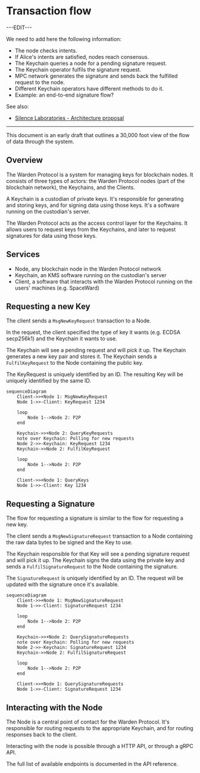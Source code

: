 ﻿---
sidebar_position: 4
---

# Transaction flow

---EDIT---

We need to add here the following information:

- The node checks intents.
- If Alice's intents are satisfied, nodes reach consensus.
- The Keychain queries a node for a pending signature request.
- The Keychain operator fulfils the signature request.
- MPC network generates the signature and sends back the fulfilled request to the node.
- Different Keychain operators have different methods to do it.
- Example: an end-to-end signature flow?

See also:

- [Silence Laboratories - Architecture proposal](https://docs.google.com/document/d/1-luaDv6RURg5FrU7ors79WSJDfcvfYbqiSxuDeSduTQ/edit)

---

This document is an early draft that outlines a 30,000 foot view of the flow of
data through the system.


## Overview

The Warden Protocol is a system for managing keys for blockchain nodes. It
consists of three types of actors: the Warden Protocol nodes (part of the
blockchain network), the Keychains, and the Clients.

A Keychain is a custodian of private keys. It's responsible for generating and
storing keys, and for signing data using those keys. It's a software running on
the custodian's server. 

The Warden Protocol acts as the access control layer for the Keychains. It
allows users to request keys from the Keychains, and later to request
signatures for data using those keys.


## Services

- Node, any blockchain node in the Warden Protocol network
- Keychain, an KMS software running on the custodian's server
- Client, a software that interacts with the Warden Protocol running on the
  users' machines (e.g. SpaceWard)


## Requesting a new Key

The client sends a `MsgNewKeyRequest` transaction to a Node.

In the request, the client specified the type of key it wants (e.g. ECDSA
secp256k1) and the Keychain it wants to use.

The Keychain will see a pending request and will pick it up. The Keychain
generates a new key pair and stores it. The Keychain sends a `FulfilKeyRequest`
to the Node containing the public key.

The KeyRequest is uniquely identified by an ID. The resulting Key will be
uniquely identified by the same ID.

```mermaid
sequenceDiagram
    Client->>+Node 1: MsgNewKeyRequest
    Node 1->>-Client: KeyRequest 1234

    loop
        Node 1-->Node 2: P2P
    end

    Keychain->>+Node 2: QueryKeyRequests
    note over Keychain: Polling for new requests
    Node 2->>-Keychain: KeyRequest 1234
    Keychain->>Node 2: FulfilKeyRequest

    loop
        Node 1-->Node 2: P2P
    end

    Client->>+Node 1: QueryKeys
    Node 1->>-Client: Key 1234
```


## Requesting a Signature

The flow for requesting a signature is similar to the flow for requesting a new
key.

The client sends a `MsgNewSignatureRequest` transaction to a Node containing the
raw data bytes to be signed and the Key to use.

The Keychain responsible for that Key will see a pending signature request and
will pick it up. The Keychain signs the data using the private key and sends a
`FulfilSignatureRequest` to the Node containing the signature.

The `SignatureRequest` is uniquely identified by an ID. The request will be
updated with the signature once it's available.

```mermaid
sequenceDiagram
    Client->>+Node 1: MsgNewSignatureRequest
    Node 1->>-Client: SignatureRequest 1234

    loop
        Node 1-->Node 2: P2P
    end

    Keychain->>+Node 2: QuerySignatureRequests
    note over Keychain: Polling for new requests
    Node 2->>-Keychain: SignatureRequest 1234
    Keychain->>Node 2: FulfilSignatureRequest

    loop
        Node 1-->Node 2: P2P
    end

    Client->>+Node 1: QuerySignatureRequests
    Node 1->>-Client: SignatureRequest 1234
```


## Interacting with the Node

The Node is a central point of contact for the Warden Protocol. It's
responsible for routing requests to the appropriate Keychain, and for routing
responses back to the client.

Interacting with the node is possible through a HTTP API, or through a gRPC
API.

The full list of available endpoints is documented in the API
reference.